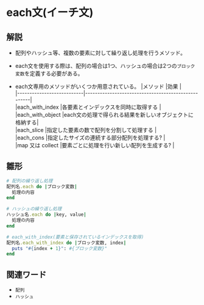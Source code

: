 # each文(イーチ文)  
## 解説  
* 配列やハッシュ等、複数の要素に対して繰り返し処理を行うメソッド。   
  
* each文を使用する際は、配列の場合は1つ、ハッシュの場合は2つの`ブロック変数`を定義する必要がある。

* each文専用のメソッドがいくつか用意されている。
|メソッド                    |効果                                                |  
|---------------------------|----------------------------------------------------|  
|each_with_index            |各要素とインデックスを同時に取得する                   |  
|each_with_object           |each文の処理で得られる結果を新しいオブジェクトに格納する|  
|each_slice                 |指定した要素の数で配列を分割して処理する               |  
|each_cons                  |指定したサイズの連続する部分配列を処理する?             |  
|map 又は collect           |要素ごとに処理を行い新しい配列を生成する?               |  

## 雛形   
```ruby
# 配列の繰り返し処理
配列名.each do |ブロック変数|
  処理の内容
end

# ハッシュの繰り返し処理
ハッシュ名.each do |key, value|
  処理の内容
end

# each_with_index(要素と保存されているインデックスを取得)
配列名.each_with_index do |ブロック変数, index|
  puts "#{index + 1}": #{ブロック変数}"
end

```
## 関連ワード  
* `配列`
* `ハッシュ`
